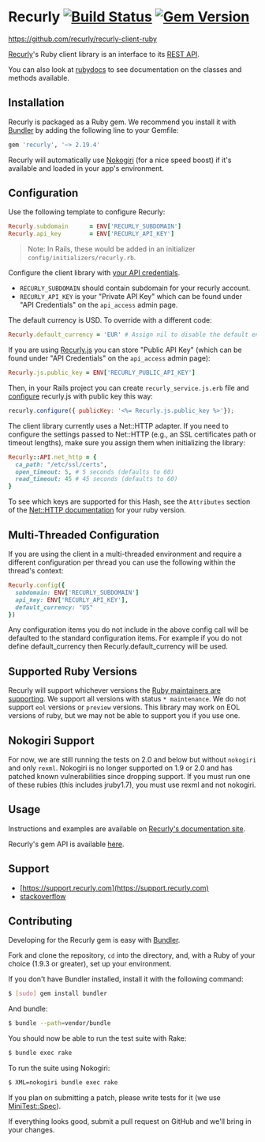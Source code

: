 # Recurly [![Build Status](https://secure.travis-ci.org/recurly/recurly-client-ruby.png?branch=master)](http://travis-ci.org/recurly/recurly-client-ruby) [![Gem Version](https://badge.fury.io/rb/recurly.svg)](http://badge.fury.io/rb/recurly)

<https://github.com/recurly/recurly-client-ruby>

[Recurly](https://recurly.com/)'s Ruby client library is an interface to its
[REST API](https://dev.recurly.com/docs/getting-started).

You can also look at [rubydocs](http://www.rubydoc.info/github/recurly/recurly-client-ruby/master)
to see documentation on the classes and methods available.

## Installation

Recurly is packaged as a Ruby gem. We recommend you install it with
[Bundler](http://gembundler.com/) by adding the following line to your Gemfile:

``` ruby
gem 'recurly', '~> 2.19.4'
```

Recurly will automatically use [Nokogiri](http://nokogiri.org/) (for a nice
speed boost) if it's available and loaded in your app's environment.

## Configuration

Use the following template to configure Recurly:

``` ruby
Recurly.subdomain      = ENV['RECURLY_SUBDOMAIN']
Recurly.api_key        = ENV['RECURLY_API_KEY']
```

> Note: In Rails, these would be added in an initializer `config/initializers/recurly.rb`.

Configure the client library with
[your API credentials](https://app.recurly.com/go/developer/api_access).

* `RECURLY_SUBDOMAIN` should contain subdomain for your recurly account.
* `RECURLY_API_KEY` is your "Private API Key" which can be found under "API Credentials" on the `api_access` admin page.

The default currency is USD. To override with a different code:

``` ruby
Recurly.default_currency = 'EUR' # Assign nil to disable the default entirely.
```

If you are using [Recurly.js](https://js.recurly.com) you can store "Public API Key" (which can be found
under "API Credentials" on the `api_access` admin page):

``` ruby
Recurly.js.public_key = ENV['RECURLY_PUBLIC_API_KEY']
```

Then, in your Rails project you can create `recurly_service.js.erb` file and
[configure](https://docs.recurly.com/js/#configure) recurly.js with public key this way:

``` js
recurly.configure({ publicKey: '<%= Recurly.js.public_key %>'});
```

The client library currently uses a Net::HTTP adapter. If you need to
configure the settings passed to Net::HTTP (e.g., an SSL certificates path or timeout lengths),
make sure you assign them when initializing the library:

``` ruby
Recurly::API.net_http = {
  ca_path: "/etc/ssl/certs",
  open_timeout: 5, # 5 seconds (defaults to 60)
  read_timeout: 45 # 45 seconds (defaults to 60)
}
```

To see which keys are supported for this Hash, see the `Attributes` section
of the [Net::HTTP documentation](http://ruby-doc.org/stdlib-2.4.1/libdoc/net/http/rdoc/Net/HTTP.html) for your ruby version.

## Multi-Threaded Configuration
If you are using the client in a multi-threaded environment and require a different configuration per
thread you can use the following within the thread's context:

``` ruby
Recurly.config({
  subdomain: ENV['RECURLY_SUBDOMAIN']
  api_key: ENV['RECURLY_API_KEY'],
  default_currency: "US"
})
```

Any configuration items you do not include in the above config call will be defaulted to the standard
configuration items. For example if you do not define default_currency then Recurly.default_currency
will be used.

## Supported Ruby Versions

Recurly will support whichever versions the [Ruby maintainers are supporting](https://www.ruby-lang.org/en/downloads/branches/).
We support all versions with status `* maintenance`. We do not support `eol` versions or `preview` versions. This library
may work on EOL versions of ruby, but we may not be able to support you if you use one.

## Nokogiri Support

For now, we are still running the tests on 2.0 and below but without `nokogiri` and only `rexml`. Nokogiri is
no longer supported on 1.9 or 2.0 and has patched known vulnerabilities since dropping support.
If you must run one of these rubies (this includes jruby1.7), you must use rexml and not nokogiri.

## Usage

Instructions and examples are available on
[Recurly's documentation site](https://dev.recurly.com/docs/getting-started).

Recurly's gem API is available
[here](http://rubydoc.info/gems/recurly/frames/Recurly).

## Support

- [https://support.recurly.com](https://support.recurly.com)
- [stackoverflow](http://stackoverflow.com/questions/tagged/recurly)

## Contributing

Developing for the Recurly gem is easy with [Bundler](http://gembundler.com/).

Fork and clone the repository, `cd` into the directory, and, with a Ruby of your choice
(1.9.3 or greater), set up your environment.

If you don't have Bundler installed, install it with the following command:

``` bash
$ [sudo] gem install bundler
```

And bundle:

``` bash
$ bundle --path=vendor/bundle
```

You should now be able to run the test suite with Rake:

``` bash
$ bundle exec rake
```

To run the suite using Nokogiri:

``` bash
$ XML=nokogiri bundle exec rake
```

If you plan on submitting a patch, please write tests for it (we use
[MiniTest::Spec](http://bfts.rubyforge.org/minitest/MiniTest/Expectations.html)).

If everything looks good, submit a pull request on GitHub and we'll bring in your changes.
